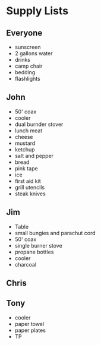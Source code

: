 # Supply Lists

## Everyone
* sunscreen
* 2 gallons water
* drinks
* camp chair
* bedding
* flashlights

## John
* 50' coax
* cooler
* dual burnder stover
* lunch meat
* cheese
* mustard
* ketchup
* salt and pepper
* bread
* pink tape
* ice
* first aid kit
* grill utencils
* steak knives

## Jim
* Table
* small bungies and parachut cord
* 50' coax
* single burner stove
* propane bottles
* cooler
* charcoal

## Chris

## Tony
* cooler
* paper towel
* paper plates
* TP

